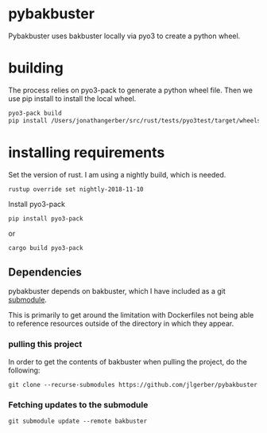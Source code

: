 # pybakbuster
Pybakbuster uses bakbuster locally via pyo3 to create a python wheel.

# building

The process relies on pyo3-pack to generate a python wheel file. Then we use pip install to install the local wheel.

```bash
pyo3-pack build
pip install /Users/jonathangerber/src/rust/tests/pyo3test/target/wheels/pybakbuster-0.3.4-cp27-cp27m-macosx_10_7_x86_64.whl
```
# installing requirements
Set the version of rust. I am using a nightly build, which is needed.
```
rustup override set nightly-2018-11-10
```
Install pyo3-pack

```
pip install pyo3-pack
```
or
```
cargo build pyo3-pack
```
## Dependencies
pybakbuster depends on bakbuster, which I have included as a git [submodule](https://git-scm.com/book/en/v2/Git-Tools-Submodules).

This is primarily to get around the limitation with Dockerfiles not being able to reference resources outside of the directory in which they appear.

### pulling this project
In order to get the contents of bakbuster when pulling the project, do the following:

```
git clone --recurse-submodules https://github.com/jlgerber/pybakbuster
```
### Fetching updates to the submodule
```
git submodule update --remote bakbuster
```